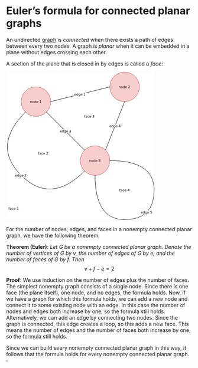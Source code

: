 ﻿# Euler’s formula for connected planar graphs

An undirected [graph](https://en.wikipedia.org/wiki/Graph_(discrete_mathematics)) is *connected* when there exists a path of edges between every two nodes. A graph is *planar* when it can be embedded in a plane without edges crossing each other.

A section of the plane that is closed in by edges is called a *face*:

![An example of a planar graph.](images/graph_example.png "An example of a planar graph.")

For the number of nodes, edges, and faces in a nonempty connected planar graph, we have the following theorem:

**Theorem (Euler)**: *Let $G$ be a nonempty connected planar graph. Denote the number of vertices of $G$ by $v$, the number of edges of $G$ by $e$, and the number of faces of $G$ by $f$. Then*
$$ v + f - e = 2$$

**Proof**: We use induction on the number of edges plus the number of faces. The simplest nonempty graph consists of a single node. Since there is one face (the plane itself), one node, and no edges, the formula holds. Now, if we have a graph for which this formula holds, we can add a new node and connect it to some existing node with an edge. In this case the number of nodes and edges both increase by one, so the formula still holds. Alternatively, we can add an edge by connecting two nodes. Since the graph is connected, this edge creates a loop, so this adds a new face. This means the number of edges and the number of faces both increase by one, so the formula still holds.

Since we can build every nonempty connected planar graph in this way, it follows that the formula holds for every nonempty connected planar graph. $\square$
